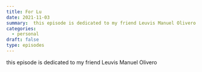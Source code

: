 ```yaml
---
title: For Lu
date: 2021-11-03
summary:  this episode is dedicated to my friend Leuvis Manuel Olivero
categories: 
  - personal
draft: false
type: episodes
---
```

<!--<iframe src='https://open.spotify.com/embed/episode/3BoQNNfupFhtF3Vzba9BtW' width='80%' height='232' frameborder='0' allowtransparency='true' allow='encrypted-media'></iframe>-->

this episode is dedicated to my friend Leuvis Manuel Olivero

